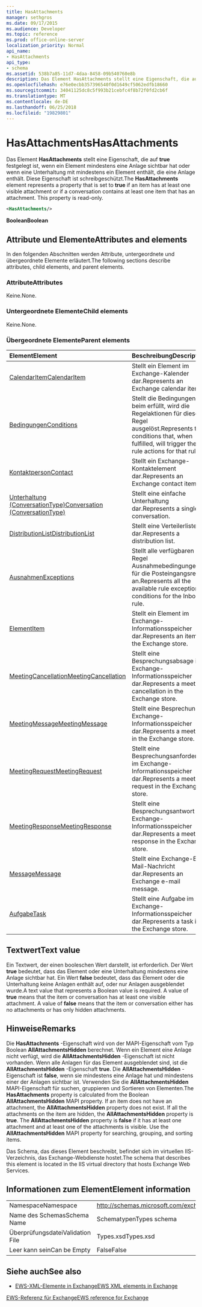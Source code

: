 ```yaml
---
title: HasAttachments
manager: sethgros
ms.date: 09/17/2015
ms.audience: Developer
ms.topic: reference
ms.prod: office-online-server
localization_priority: Normal
api_name:
- HasAttachments
api_type:
- schema
ms.assetid: 538b7a85-11d7-4daa-8458-09b540760e8b
description: Das Element HasAttachments stellt eine Eigenschaft, die auf true festgelegt ist, wenn ein Element mindestens eine Anlage sichtbar hat oder wenn eine Unterhaltung mit mindestens ein Element enthält, die eine Anlage enthält. Diese Eigenschaft ist schreibgeschützt.
ms.openlocfilehash: e76e0ecbb357396540f0d1649cf5062edfb18660
ms.sourcegitcommit: 34041125dc8c5f993b21cebfc4f8b72f0fd2cb6f
ms.translationtype: MT
ms.contentlocale: de-DE
ms.lasthandoff: 06/25/2018
ms.locfileid: "19829801"
---
```

# <a name="hasattachments"></a><span data-ttu-id="0fe3c-104">HasAttachments</span><span class="sxs-lookup"><span data-stu-id="0fe3c-104">HasAttachments</span></span>

<span data-ttu-id="0fe3c-p102">Das Element **HasAttachments** stellt eine Eigenschaft, die auf **true** festgelegt ist, wenn ein Element mindestens eine Anlage sichtbar hat oder wenn eine Unterhaltung mit mindestens ein Element enthält, die eine Anlage enthält. Diese Eigenschaft ist schreibgeschützt.</span><span class="sxs-lookup"><span data-stu-id="0fe3c-p102">The **HasAttachments** element represents a property that is set to **true** if an item has at least one visible attachment or if a conversation contains at least one item that has an attachment. This property is read-only.</span></span> 
  
```XML
<HasAttachments/>
```

 <span data-ttu-id="0fe3c-107">**Boolean**</span><span class="sxs-lookup"><span data-stu-id="0fe3c-107">**Boolean**</span></span>
## <a name="attributes-and-elements"></a><span data-ttu-id="0fe3c-108">Attribute und Elemente</span><span class="sxs-lookup"><span data-stu-id="0fe3c-108">Attributes and elements</span></span>

<span data-ttu-id="0fe3c-109">In den folgenden Abschnitten werden Attribute, untergeordnete und übergeordnete Elemente erläutert.</span><span class="sxs-lookup"><span data-stu-id="0fe3c-109">The following sections describe attributes, child elements, and parent elements.</span></span>
  
### <a name="attributes"></a><span data-ttu-id="0fe3c-110">Attribute</span><span class="sxs-lookup"><span data-stu-id="0fe3c-110">Attributes</span></span>

<span data-ttu-id="0fe3c-111">Keine.</span><span class="sxs-lookup"><span data-stu-id="0fe3c-111">None.</span></span>
  
### <a name="child-elements"></a><span data-ttu-id="0fe3c-112">Untergeordnete Elemente</span><span class="sxs-lookup"><span data-stu-id="0fe3c-112">Child elements</span></span>

<span data-ttu-id="0fe3c-113">Keine.</span><span class="sxs-lookup"><span data-stu-id="0fe3c-113">None.</span></span>
  
### <a name="parent-elements"></a><span data-ttu-id="0fe3c-114">Übergeordnete Elemente</span><span class="sxs-lookup"><span data-stu-id="0fe3c-114">Parent elements</span></span>

|<span data-ttu-id="0fe3c-115">**Element**</span><span class="sxs-lookup"><span data-stu-id="0fe3c-115">**Element**</span></span>|<span data-ttu-id="0fe3c-116">**Beschreibung**</span><span class="sxs-lookup"><span data-stu-id="0fe3c-116">**Description**</span></span>|
|:-----|:-----|
|[<span data-ttu-id="0fe3c-117">CalendarItem</span><span class="sxs-lookup"><span data-stu-id="0fe3c-117">CalendarItem</span></span>](calendaritem.md) <br/> |<span data-ttu-id="0fe3c-118">Stellt ein Element im Exchange-Kalender dar.</span><span class="sxs-lookup"><span data-stu-id="0fe3c-118">Represents an Exchange calendar item.</span></span>  <br/> |
|[<span data-ttu-id="0fe3c-119">Bedingungen</span><span class="sxs-lookup"><span data-stu-id="0fe3c-119">Conditions</span></span>](conditions.md) <br/> |<span data-ttu-id="0fe3c-120">Stellt die Bedingungen, die beim erfüllt, wird die Regelaktionen für diese Regel ausgelöst.</span><span class="sxs-lookup"><span data-stu-id="0fe3c-120">Represents the conditions that, when fulfilled, will trigger the rule actions for that rule.</span></span>  <br/> |
|[<span data-ttu-id="0fe3c-121">Kontaktperson</span><span class="sxs-lookup"><span data-stu-id="0fe3c-121">Contact</span></span>](contact.md) <br/> |<span data-ttu-id="0fe3c-122">Stellt ein Exchange-Kontaktelement dar.</span><span class="sxs-lookup"><span data-stu-id="0fe3c-122">Represents an Exchange contact item.</span></span>  <br/> |
|[<span data-ttu-id="0fe3c-123">Unterhaltung (ConversationType)</span><span class="sxs-lookup"><span data-stu-id="0fe3c-123">Conversation (ConversationType)</span></span>](conversation-conversationtype.md) <br/> |<span data-ttu-id="0fe3c-124">Stellt eine einfache Unterhaltung dar.</span><span class="sxs-lookup"><span data-stu-id="0fe3c-124">Represents a single conversation.</span></span>  <br/> |
|[<span data-ttu-id="0fe3c-125">DistributionList</span><span class="sxs-lookup"><span data-stu-id="0fe3c-125">DistributionList</span></span>](distributionlist.md) <br/> |<span data-ttu-id="0fe3c-126">Stellt eine Verteilerliste dar.</span><span class="sxs-lookup"><span data-stu-id="0fe3c-126">Represents a distribution list.</span></span>  <br/> |
|[<span data-ttu-id="0fe3c-127">Ausnahmen</span><span class="sxs-lookup"><span data-stu-id="0fe3c-127">Exceptions</span></span>](exceptions.md) <br/> |<span data-ttu-id="0fe3c-128">Stellt alle verfügbaren Regel Ausnahmebedingungen für die Posteingangsregel an.</span><span class="sxs-lookup"><span data-stu-id="0fe3c-128">Represents all the available rule exception conditions for the Inbox rule.</span></span>  <br/> |
|[<span data-ttu-id="0fe3c-129">Element</span><span class="sxs-lookup"><span data-stu-id="0fe3c-129">Item</span></span>](item.md) <br/> |<span data-ttu-id="0fe3c-130">Stellt ein Element im Exchange-Informationsspeicher dar.</span><span class="sxs-lookup"><span data-stu-id="0fe3c-130">Represents an item in the Exchange store.</span></span>  <br/> |
|[<span data-ttu-id="0fe3c-131">MeetingCancellation</span><span class="sxs-lookup"><span data-stu-id="0fe3c-131">MeetingCancellation</span></span>](meetingcancellation.md) <br/> |<span data-ttu-id="0fe3c-132">Stellt eine Besprechungsabsage im Exchange-Informationsspeicher dar.</span><span class="sxs-lookup"><span data-stu-id="0fe3c-132">Represents a meeting cancellation in the Exchange store.</span></span>  <br/> |
|[<span data-ttu-id="0fe3c-133">MeetingMessage</span><span class="sxs-lookup"><span data-stu-id="0fe3c-133">MeetingMessage</span></span>](meetingmessage.md) <br/> |<span data-ttu-id="0fe3c-134">Stellt eine Besprechung im Exchange-Informationsspeicher dar.</span><span class="sxs-lookup"><span data-stu-id="0fe3c-134">Represents a meeting in the Exchange store.</span></span>  <br/> |
|[<span data-ttu-id="0fe3c-135">MeetingRequest</span><span class="sxs-lookup"><span data-stu-id="0fe3c-135">MeetingRequest</span></span>](meetingrequest.md) <br/> |<span data-ttu-id="0fe3c-136">Stellt eine Besprechungsanforderung im Exchange-Informationsspeicher dar.</span><span class="sxs-lookup"><span data-stu-id="0fe3c-136">Represents a meeting request in the Exchange store.</span></span>  <br/> |
|[<span data-ttu-id="0fe3c-137">MeetingResponse</span><span class="sxs-lookup"><span data-stu-id="0fe3c-137">MeetingResponse</span></span>](meetingresponse.md) <br/> |<span data-ttu-id="0fe3c-138">Stellt eine Besprechungsantwort im Exchange-Informationsspeicher dar.</span><span class="sxs-lookup"><span data-stu-id="0fe3c-138">Represents a meeting response in the Exchange store.</span></span>  <br/> |
|[<span data-ttu-id="0fe3c-139">Message</span><span class="sxs-lookup"><span data-stu-id="0fe3c-139">Message</span></span>](message-ex15websvcsotherref.md) <br/> |<span data-ttu-id="0fe3c-140">Stellt eine Exchange-E-Mail-Nachricht dar.</span><span class="sxs-lookup"><span data-stu-id="0fe3c-140">Represents an Exchange e-mail message.</span></span>  <br/> |
|[<span data-ttu-id="0fe3c-141">Aufgabe</span><span class="sxs-lookup"><span data-stu-id="0fe3c-141">Task</span></span>](task.md) <br/> |<span data-ttu-id="0fe3c-142">Stellt eine Aufgabe im Exchange-Informationsspeicher dar.</span><span class="sxs-lookup"><span data-stu-id="0fe3c-142">Represents a task in the Exchange store.</span></span>  <br/> |
   
## <a name="text-value"></a><span data-ttu-id="0fe3c-143">Textwert</span><span class="sxs-lookup"><span data-stu-id="0fe3c-143">Text value</span></span>

<span data-ttu-id="0fe3c-p103">Ein Textwert, der einen booleschen Wert darstellt, ist erforderlich. Der Wert **true** bedeutet, dass das Element oder eine Unterhaltung mindestens eine Anlage sichtbar hat. Ein Wert **false** bedeutet, dass das Element oder die Unterhaltung keine Anlagen enthält auf, oder nur Anlagen ausgeblendet wurde.</span><span class="sxs-lookup"><span data-stu-id="0fe3c-p103">A text value that represents a Boolean value is required. A value of **true** means that the item or conversation has at least one visible attachment. A value of **false** means that the item or conversation either has no attachments or has only hidden attachments.</span></span> 
  
## <a name="remarks"></a><span data-ttu-id="0fe3c-147">Hinweise</span><span class="sxs-lookup"><span data-stu-id="0fe3c-147">Remarks</span></span>

<span data-ttu-id="0fe3c-p104">Die **HasAttachments** -Eigenschaft wird von der MAPI-Eigenschaft vom Typ Boolean **AllAttachmentsHidden** berechnet. Wenn ein Element eine Anlage nicht verfügt, wird die **AllAttachmentsHidden** -Eigenschaft ist nicht vorhanden. Wenn alle Anlagen für das Element ausgeblendet sind, ist die **AllAttachmentsHidden** -Eigenschaft **true**. Die **AllAttachmentsHidden** -Eigenschaft ist **false**, wenn sie mindestens eine Anlage hat und mindestens einer der Anlagen sichtbar ist. Verwenden Sie die **AllAttachmentsHidden** MAPI-Eigenschaft für suchen, gruppieren und Sortieren von Elementen.</span><span class="sxs-lookup"><span data-stu-id="0fe3c-p104">The **HasAttachments** property is calculated from the Boolean **AllAttachmentsHidden** MAPI property. If an item does not have an attachment, the **AllAttachmentsHidden** property does not exist. If all the attachments on the item are hidden, the **AllAttachmentsHidden** property is **true**. The **AllAttachmentsHidden** property is **false** if it has at least one attachment and at least one of the attachments is visible. Use the **AllAttachmentsHidden** MAPI property for searching, grouping, and sorting items.</span></span> 
  
<span data-ttu-id="0fe3c-153">Das Schema, das dieses Element beschreibt, befindet sich im virtuellen IIS-Verzeichnis, das Exchange-Webdienste hostet.</span><span class="sxs-lookup"><span data-stu-id="0fe3c-153">The schema that describes this element is located in the IIS virtual directory that hosts Exchange Web Services.</span></span>
  
## <a name="element-information"></a><span data-ttu-id="0fe3c-154">Informationen zum Element</span><span class="sxs-lookup"><span data-stu-id="0fe3c-154">Element information</span></span>

|||
|:-----|:-----|
|<span data-ttu-id="0fe3c-155">Namespace</span><span class="sxs-lookup"><span data-stu-id="0fe3c-155">Namespace</span></span>  <br/> |http://schemas.microsoft.com/exchange/services/2006/types  <br/> |
|<span data-ttu-id="0fe3c-156">Name des Schemas</span><span class="sxs-lookup"><span data-stu-id="0fe3c-156">Schema Name</span></span>  <br/> |<span data-ttu-id="0fe3c-157">Schematypen</span><span class="sxs-lookup"><span data-stu-id="0fe3c-157">Types schema</span></span>  <br/> |
|<span data-ttu-id="0fe3c-158">Überprüfungsdatei</span><span class="sxs-lookup"><span data-stu-id="0fe3c-158">Validation File</span></span>  <br/> |<span data-ttu-id="0fe3c-159">Types.xsd</span><span class="sxs-lookup"><span data-stu-id="0fe3c-159">Types.xsd</span></span>  <br/> |
|<span data-ttu-id="0fe3c-160">Leer kann sein</span><span class="sxs-lookup"><span data-stu-id="0fe3c-160">Can be Empty</span></span>  <br/> |<span data-ttu-id="0fe3c-161">False</span><span class="sxs-lookup"><span data-stu-id="0fe3c-161">False</span></span>  <br/> |
   
## <a name="see-also"></a><span data-ttu-id="0fe3c-162">Siehe auch</span><span class="sxs-lookup"><span data-stu-id="0fe3c-162">See also</span></span>



- [<span data-ttu-id="0fe3c-163">EWS-XML-Elemente in Exchange</span><span class="sxs-lookup"><span data-stu-id="0fe3c-163">EWS XML elements in Exchange</span></span>](ews-xml-elements-in-exchange.md)
  
[<span data-ttu-id="0fe3c-164">EWS-Referenz für Exchange</span><span class="sxs-lookup"><span data-stu-id="0fe3c-164">EWS reference for Exchange</span></span>](ews-reference-for-exchange.md)

